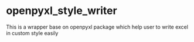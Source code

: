 # openpyxl_style_writer
This is a wrapper base on openpyxl package which help user to write excel in custom style easily
